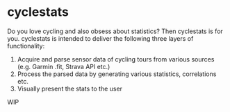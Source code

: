 # cyclestats
Do you love cycling and also obsess about statistics? Then cyclestats is for you. 
cyclestats is intended to deliver the following three layers of functionality:

1) Acquire and parse sensor data of cycling tours from various sources (e.g. Garmin .fit, Strava API etc.)
2) Process the parsed data by generating various statistics, correlations etc.
3) Visually present the stats to the user

WIP
